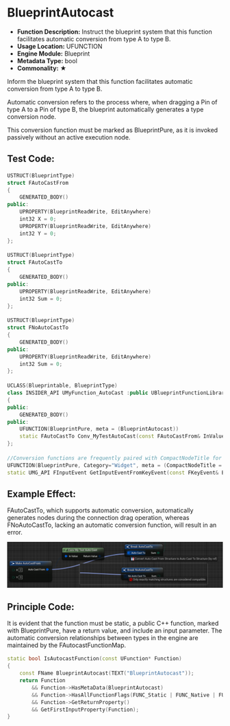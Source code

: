 # BlueprintAutocast

- **Function Description:** Instruct the blueprint system that this function facilitates automatic conversion from type A to type B.
- **Usage Location:** UFUNCTION
- **Engine Module:** Blueprint
- **Metadata Type:** bool
- **Commonality:** ★

Inform the blueprint system that this function facilitates automatic conversion from type A to type B.

Automatic conversion refers to the process where, when dragging a Pin of type A to a Pin of type B, the blueprint automatically generates a type conversion node.

This conversion function must be marked as BlueprintPure, as it is invoked passively without an active execution node.

## Test Code:

```cpp
USTRUCT(BlueprintType)
struct FAutoCastFrom
{
	GENERATED_BODY()
public:
	UPROPERTY(BlueprintReadWrite, EditAnywhere)
	int32 X = 0;
	UPROPERTY(BlueprintReadWrite, EditAnywhere)
	int32 Y = 0;
};

USTRUCT(BlueprintType)
struct FAutoCastTo
{
	GENERATED_BODY()
public:
	UPROPERTY(BlueprintReadWrite, EditAnywhere)
	int32 Sum = 0;
};

USTRUCT(BlueprintType)
struct FNoAutoCastTo
{
	GENERATED_BODY()
public:
	UPROPERTY(BlueprintReadWrite, EditAnywhere)
	int32 Sum = 0;
};

UCLASS(Blueprintable, BlueprintType)
class INSIDER_API UMyFunction_AutoCast :public UBlueprintFunctionLibrary
{
public:
	GENERATED_BODY()
public:
	UFUNCTION(BlueprintPure, meta = (BlueprintAutocast))
	static FAutoCastTo Conv_MyTestAutoCast(const FAutoCastFrom& InValue);
};

//Conversion functions are frequently paired with CompactNodeTitle for use.
UFUNCTION(BlueprintPure, Category="Widget", meta = (CompactNodeTitle = "->", BlueprintAutocast))
static UMG_API FInputEvent GetInputEventFromKeyEvent(const FKeyEvent& Event);
```

## Example Effect:

FAutoCastTo, which supports automatic conversion, automatically generates nodes during the connection drag operation, whereas FNoAutoCastTo, lacking an automatic conversion function, will result in an error.

![Untitled](Untitled.png)

## Principle Code:

It is evident that the function must be static, a public C++ function, marked with BlueprintPure, have a return value, and include an input parameter. The automatic conversion relationships between types in the engine are maintained by the FAutocastFunctionMap.

```cpp
static bool IsAutocastFunction(const UFunction* Function)
{
	const FName BlueprintAutocast(TEXT("BlueprintAutocast"));
	return Function
		&& Function->HasMetaData(BlueprintAutocast)
		&& Function->HasAllFunctionFlags(FUNC_Static | FUNC_Native | FUNC_Public | FUNC_BlueprintPure)
		&& Function->GetReturnProperty()
		&& GetFirstInputProperty(Function);
}
```